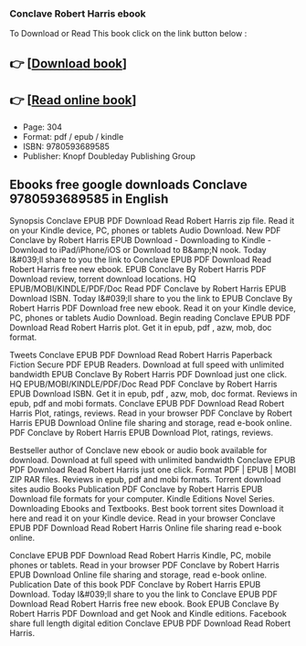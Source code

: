 ### Conclave Robert Harris ebook

To Download or Read This book click on the link button below :

## 👉  [**[Download book](http://get-pdfs.com/download.php?group=book&from=github.com&id=717105&lnk=1063 "Download book")**]

## 👉  [**[Read online book](http://get-pdfs.com/download.php?group=book&from=github.com&id=717105&lnk=1063 "Read online book")**]


* Page: 304
* Format: pdf / epub / kindle
* ISBN: 9780593689585
* Publisher: Knopf Doubleday Publishing Group



## Ebooks free google downloads Conclave 9780593689585 in English


Synopsis Conclave EPUB PDF Download Read Robert Harris zip file. Read it on your Kindle device, PC, phones or tablets Audio Download. New PDF Conclave by Robert Harris EPUB Download - Downloading to Kindle - Download to iPad/iPhone/iOS or Download to B&amp;amp;N nook. Today I&amp;#039;ll share to you the link to Conclave EPUB PDF Download Read Robert Harris free new ebook. EPUB Conclave By Robert Harris PDF Download review, torrent download locations. HQ EPUB/MOBI/KINDLE/PDF/Doc Read PDF Conclave by Robert Harris EPUB Download ISBN. Today I&amp;#039;ll share to you the link to EPUB Conclave By Robert Harris PDF Download free new ebook. Read it on your Kindle device, PC, phones or tablets Audio Download. Begin reading Conclave EPUB PDF Download Read Robert Harris plot. Get it in epub, pdf , azw, mob, doc format.

Tweets Conclave EPUB PDF Download Read Robert Harris Paperback Fiction Secure PDF EPUB Readers. Download at full speed with unlimited bandwidth EPUB Conclave By Robert Harris PDF Download just one click. HQ EPUB/MOBI/KINDLE/PDF/Doc Read PDF Conclave by Robert Harris EPUB Download ISBN. Get it in epub, pdf , azw, mob, doc format. Reviews in epub, pdf and mobi formats. Conclave EPUB PDF Download Read Robert Harris Plot, ratings, reviews. Read in your browser PDF Conclave by Robert Harris EPUB Download Online file sharing and storage, read e-book online. PDF Conclave by Robert Harris EPUB Download Plot, ratings, reviews.

Bestseller author of Conclave new ebook or audio book available for download. Download at full speed with unlimited bandwidth Conclave EPUB PDF Download Read Robert Harris just one click. Format PDF | EPUB | MOBI ZIP RAR files. Reviews in epub, pdf and mobi formats. Torrent download sites audio Books Publication PDF Conclave by Robert Harris EPUB Download file formats for your computer. Kindle Editions Novel Series. Downloading Ebooks and Textbooks. Best book torrent sites Download it here and read it on your Kindle device. Read in your browser Conclave EPUB PDF Download Read Robert Harris Online file sharing read e-book online.

Conclave EPUB PDF Download Read Robert Harris Kindle, PC, mobile phones or tablets. Read in your browser PDF Conclave by Robert Harris EPUB Download Online file sharing and storage, read e-book online. Publication Date of this book PDF Conclave by Robert Harris EPUB Download. Today I&amp;#039;ll share to you the link to Conclave EPUB PDF Download Read Robert Harris free new ebook. Book EPUB Conclave By Robert Harris PDF Download and get Nook and Kindle editions. Facebook share full length digital edition Conclave EPUB PDF Download Read Robert Harris.






